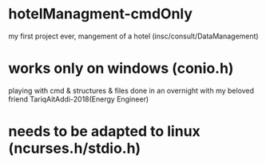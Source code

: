 # hotelManagment-cmdOnly
my first project ever, mangement of a hotel (insc/consult/DataManagement)

# works only on windows (conio.h)
playing with cmd & structures & files
done in an overnight with my beloved friend TariqAitAddi-2018(Energy Engineer)

# needs to be adapted to linux (ncurses.h/stdio.h)

